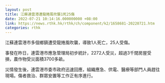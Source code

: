 ```yaml
---
layout: post
title: 江蘇連雲港遭龍捲風吹襲1死25傷
date: 2022-07-21 10:14:16.000000000 +08:00
link: https://news.rthk.hk/rthk/ch/component/k2/1658681-20220721.htm
categories: rthk
---
```


江蘇連雲港市多個鄉鎮遭受龍捲風吹襲，導致1人死亡，25人受傷。

事發在昨日，連雲港市應急管理局初步統計，2272人受災，超過3千間房屋受損，農作物受災面積3700多畝。

災情發生後，連雲港市委市政府迅速回應，組織應急、供電、醫療等部門人員趕往現場。傷者救治、群眾安置等工作正有序進行。
